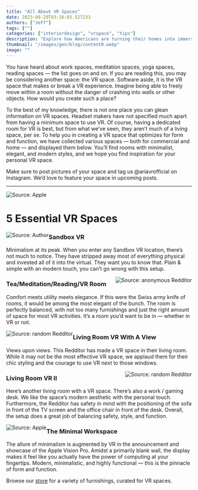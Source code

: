 ```yaml
---
title: "All About VR Spaces"
date: 2023-09-29T03:16:03.527233
authors: ["Jeff"]
tags: [""]
categories: ["interiordesign", "vrspace", "tips"]
description: "Explore how Americans are turning their homes into immersive AR/VR spaces, blending technology seamlessly with everyday living."
thumbnail: "/images/gen/blog/content0.webp"
image: ""
---
```

You have heard about work spaces, meditation spaces, yoga spaces, reading spaces — the list goes on and on. If you are reading this, you may be considering another space: the VR space. Software aside, it is the VR space that makes or break a VR experience. Imagine being able to freely move within a room without the danger of crashing into walls or other objects. How would you create such a place?

To the best of my knowledge, there is not one place you can glean information on VR spaces. Headset makers have not specified much apart from having a minimum space to use VR. Of course, having a dedicated room for VR is best, but from what we’ve seen, they aren’t much of a living space, per se. To help you in creating a VR space that optimizes for form and function, we have collected various spaces — both for commercial and home — and displayed them below. You’ll find rooms with minimalist, elegant, and modern styles, and we hope you find inspiration for your personal VR space. 

Make sure to post pictures of your space and tag us @ariavrofficial on Instagram. We’d love to feature your space in upcoming posts. 

---

![Source: Apple](/images/gen/blog/content1-0.webp)

# 5 Essential VR Spaces

<img style="float: left;" src=/images/gen/blog/content1-1.webp alt="Source: Author"/>

### Sandbox VR

Minimalism at its peak. When you enter any Sandbox VR location, there’s not much to notice. They have stripped away most of everything physical and invested all of it into the virtual. They want you to know that. Plain & simple with an modern touch, you can’t go wrong with this setup.

<img style="float: right;" src=/images/gen/blog/content1-2.webp alt="Source: anonymous Redditor"/>

### Tea/Meditation/Reading/VR Room

Comfort meets utility meets elegance. If this were the Swiss army knife of rooms, it would be among the most elegant of the bunch. The room is perfectly balanced, with not too many furnishings and just the right amount of space for most VR activities. It’s a room you’d want to be in — whether in VR or not.   

<img style="float: left;" src=/images/gen/blog/content1-3.webp alt="Source: random Redditor"/>

### Living Room VR With A View

Views upon views. This Redditor has made a VR space in their living room. While it may not be the most effective VR space, we applaud them for their chic styling and the courage to use VR next to those windows.

<img style="float: right;" src=/images/gen/blog/content1-4.webp alt="Source: random Redditor"/>

### Living Room VR II

Here’s another living room with a VR space. There’s also a work / gaming desk. We like the space’s modern aesthetic with the personal touch. Furthermore, the Redditor has safety in mind with the positioning of the sofa in front of the TV screen and the office chair in front of the desk. Overall, the setup does a great job of balancing safety, style, and function.

<img style="float: left;" src=/images/gen/blog/content1-5.webp alt="Source: Apple"/>

### The Minimal Workspace

The allure of minimalism is augmented by VR in the announcement and showcase of the Apple Vision Pro. Amidst a primarily blank wall, the display makes it feel like you actually have the power of computing at your fingertips. Modern, minimalistic, and highly functional — this is the pinnacle of form and function.

Browse our [store](shop.ariavr.com) for a variety of furnishings, curated for VR spaces.